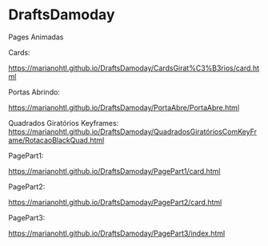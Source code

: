 # DraftsDamoday

Pages Animadas

Cards:

https://marianohtl.github.io/DraftsDamoday/CardsGirat%C3%B3rios/card.html

Portas Abrindo:

https://marianohtl.github.io/DraftsDamoday/PortaAbre/PortaAbre.html

Quadrados Giratórios Keyframes:
https://marianohtl.github.io/DraftsDamoday/QuadradosGiratóriosComKeyFrame/RotacaoBlackQuad.html

PagePart1:

https://marianohtl.github.io/DraftsDamoday/PagePart1/card.html


PagePart2:

https://marianohtl.github.io/DraftsDamoday/PagePart2/card.html


PagePart3:

https://marianohtl.github.io/DraftsDamoday/PagePart3/index.html

